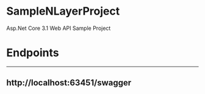 # SampleNLayerProject
Asp.Net Core 3.1 Web API Sample Project

# Endpoints

---------------------------------
## http://localhost:63451/swagger
